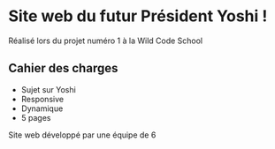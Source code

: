 # Site web du futur Président Yoshi !
  Réalisé lors du projet numéro 1 à la Wild Code School
  
## Cahier des charges
  * Sujet sur Yoshi
  * Responsive
  * Dynamique
  * 5 pages
  
Site web développé par une équipe de 6
